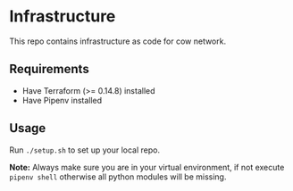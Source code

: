 Infrastructure
==============

This repo contains infrastructure as code for cow network.

Requirements
------------

* Have Terraform (>= 0.14.8) installed
* Have Pipenv installed

Usage
-----

Run `./setup.sh` to set up your local repo. 

**Note:** Always make sure you are in your virtual environment, if not execute `pipenv shell` otherwise all python modules will be missing.
